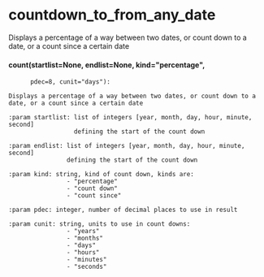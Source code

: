 # countdown_to_from_any_date
Displays a percentage of a way between two dates, or count down to a date, or a count since a certain date


#### count(startlist=None, endlist=None, kind="percentage",
          pdec=8, cunit="days"):

    Displays a percentage of a way between two dates, or count down to a date, or a count since a certain date

    :param startlist: list of integers [year, month, day, hour, minute, second]
                      defining the start of the count down

    :param endlist: list of integers [year, month, day, hour, minute, second]
                    defining the start of the count down

    :param kind: string, kind of count down, kinds are:
                    - "percentage"
                    - "count down"
                    - "count since"

    :param pdec: integer, number of decimal places to use in result

    :param cunit: string, units to use in count downs:
                    - "years"
                    - "months"
                    - "days"
                    - "hours"
                    - "minutes"
                    - "seconds"
